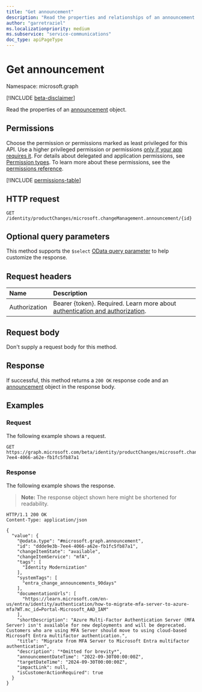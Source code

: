 ```yaml
---
title: "Get announcement"
description: "Read the properties and relationships of an announcement object."
author: "garretraziel"
ms.localizationpriority: medium
ms.subservice: "service-communications"
doc_type: apiPageType
---
```


# Get announcement

Namespace: microsoft.graph

[!INCLUDE [beta-disclaimer](../../includes/beta-disclaimer.md)]

Read the properties of an [announcement](../resources/announcement.md) object.

## Permissions

Choose the permission or permissions marked as least privileged for this API. Use a higher privileged permission or permissions [only if your app requires it](/graph/permissions-overview#best-practices-for-using-microsoft-graph-permissions). For details about delegated and application permissions, see [Permission types](/graph/permissions-overview#permission-types). To learn more about these permissions, see the [permissions reference](/graph/permissions-reference).

<!-- {
  "blockType": "permissions",
  "name": "announcement-get-permissions"
}
-->
[!INCLUDE [permissions-table](../includes/permissions/announcement-get-permissions.md)]

## HTTP request

<!-- {
  "blockType": "ignored"
}
-->
``` http
GET /identity/productChanges/microsoft.changeManagement.announcement/{id}
```

## Optional query parameters

This method supports the `$select` [OData query parameter](/graph/query-parameters) to help customize the response.

## Request headers

|Name|Description|
|:---|:---|
|Authorization|Bearer {token}. Required. Learn more about [authentication and authorization](/graph/auth/auth-concepts).|

## Request body

Don't supply a request body for this method.

## Response

If successful, this method returns a `200 OK` response code and an [announcement](../resources/announcement.md) object in the response body.

## Examples

### Request

The following example shows a request.
<!-- {
  "blockType": "request",
  "name": "get_announcement"
}
-->
``` http
GET https://graph.microsoft.com/beta/identity/productChanges/microsoft.changeManagement.announcement/ddde9e3b-7ee4-4066-a62e-fb1fc5fb87a1
```

### Response

The following example shows the response.
>**Note:** The response object shown here might be shortened for readability.
<!-- {
  "blockType": "response",
  "truncated": true,
  "@odata.type": "microsoft.graph.announcement"
}
-->
``` http
HTTP/1.1 200 OK
Content-Type: application/json

{
  "value": {
    "@odata.type": "#microsoft.graph.announcement",
    "id": "ddde9e3b-7ee4-4066-a62e-fb1fc5fb87a1",
    "changeItemState": "available",
    "changeItemService": "mfA",
    "tags": [
      "Identity Modernization"
    ],
    "systemTags": [
      "entra_change_announcements_90days"
    ],
    "documentationUrls": [
      "https://learn.microsoft.com/en-us/entra/identity/authentication/how-to-migrate-mfa-server-to-azure-mfa?WT.mc_id=Portal-Microsoft_AAD_IAM"
    ],
    "shortDescription": "Azure Multi-Factor Authentication Server (MFA Server) isn't available for new deployments and will be deprecated. Customers who are using MFA Server should move to using cloud-based Microsoft Entra multifactor authentication.",
    "title": "Migrate from MFA Server to Microsoft Entra multifactor authentication",
    "description": "*Omitted for brevity*",
    "announcementDateTime": "2022-09-30T00:00:00Z",
    "targetDateTime": "2024-09-30T00:00:00Z",
    "impactLink": null,
    "isCustomerActionRequired": true
  }
}
```
